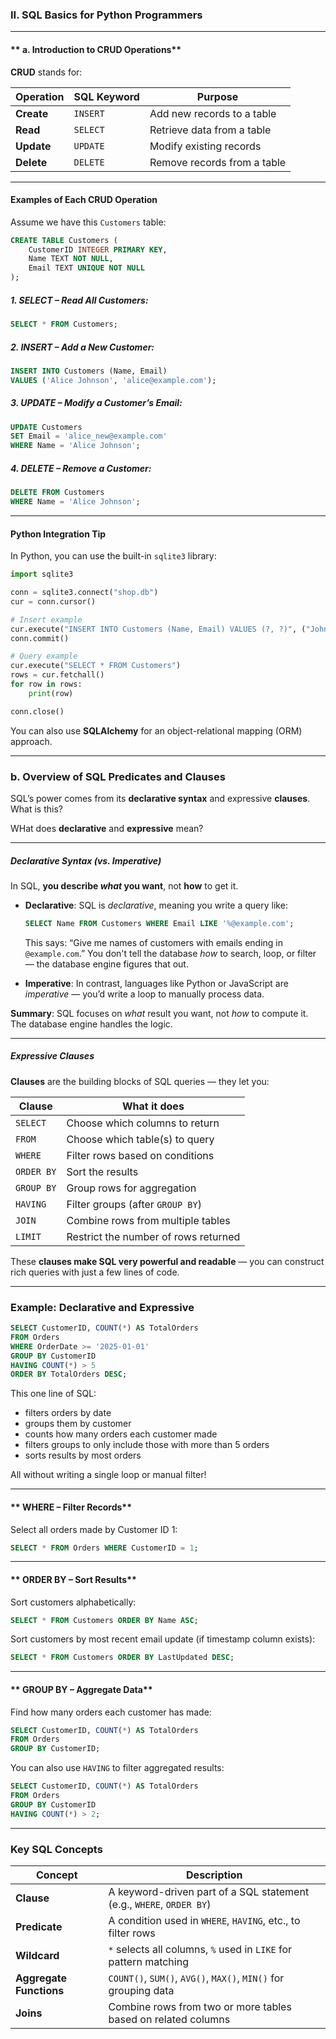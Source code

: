 ### **II. SQL Basics for Python Programmers**

---

#### ** a. Introduction to CRUD Operations**

**CRUD** stands for:

| Operation  | SQL Keyword | Purpose                     |
| ---------- | ----------- | --------------------------- |
| **Create** | `INSERT`    | Add new records to a table  |
| **Read**   | `SELECT`    | Retrieve data from a table  |
| **Update** | `UPDATE`    | Modify existing records     |
| **Delete** | `DELETE`    | Remove records from a table |

---

####  **Examples of Each CRUD Operation**

Assume we have this `Customers` table:

```sql
CREATE TABLE Customers (
    CustomerID INTEGER PRIMARY KEY,
    Name TEXT NOT NULL,
    Email TEXT UNIQUE NOT NULL
);
```

##### **1. SELECT – Read All Customers:**

```sql
SELECT * FROM Customers;
```

##### **2. INSERT – Add a New Customer:**

```sql
INSERT INTO Customers (Name, Email)
VALUES ('Alice Johnson', 'alice@example.com');
```

##### **3. UPDATE – Modify a Customer’s Email:**

```sql
UPDATE Customers
SET Email = 'alice_new@example.com'
WHERE Name = 'Alice Johnson';
```

##### **4. DELETE – Remove a Customer:**

```sql
DELETE FROM Customers
WHERE Name = 'Alice Johnson';
```

---

#### **Python Integration Tip**

In Python, you can use the built-in `sqlite3` library:

```python
import sqlite3

conn = sqlite3.connect("shop.db")
cur = conn.cursor()

# Insert example
cur.execute("INSERT INTO Customers (Name, Email) VALUES (?, ?)", ("John Doe", "john@example.com"))
conn.commit()

# Query example
cur.execute("SELECT * FROM Customers")
rows = cur.fetchall()
for row in rows:
    print(row)

conn.close()
```

You can also use **SQLAlchemy** for an object-relational mapping (ORM) approach.

---

### **b. Overview of SQL Predicates and Clauses**

SQL’s power comes from its **declarative syntax** and expressive **clauses**. What is this? 

WHat does **declarative** and **expressive** mean?

---

##### **Declarative Syntax** (vs. Imperative)

In SQL, **you describe *what* you want**, not **how** to get it.

* **Declarative**:
  SQL is *declarative*, meaning you write a query like:

  ```sql
  SELECT Name FROM Customers WHERE Email LIKE '%@example.com';
  ```

  This says: “Give me names of customers with emails ending in `@example.com`.”
  You don't tell the database *how* to search, loop, or filter — the database engine figures that out.

* **Imperative**:
  In contrast, languages like Python or JavaScript are *imperative* — you’d write a loop to manually process data.

**Summary**:
SQL focuses on *what* result you want, not *how* to compute it. The database engine handles the logic.

---

##### **Expressive Clauses**

**Clauses** are the building blocks of SQL queries — they let you:

| Clause     | What it does                         |
| ---------- | ------------------------------------ |
| `SELECT`   | Choose which columns to return       |
| `FROM`     | Choose which table(s) to query       |
| `WHERE`    | Filter rows based on conditions      |
| `ORDER BY` | Sort the results                     |
| `GROUP BY` | Group rows for aggregation           |
| `HAVING`   | Filter groups (after `GROUP BY`)     |
| `JOIN`     | Combine rows from multiple tables    |
| `LIMIT`    | Restrict the number of rows returned |

These **clauses make SQL very powerful and readable** — you can construct rich queries with just a few lines of code.

---

### Example: Declarative and Expressive

```sql
SELECT CustomerID, COUNT(*) AS TotalOrders
FROM Orders
WHERE OrderDate >= '2025-01-01'
GROUP BY CustomerID
HAVING COUNT(*) > 5
ORDER BY TotalOrders DESC;
```

This one line of SQL:

* filters orders by date
* groups them by customer
* counts how many orders each customer made
* filters groups to only include those with more than 5 orders
* sorts results by most orders

All without writing a single loop or manual filter!







---

#### ** WHERE – Filter Records**

Select all orders made by Customer ID 1:

```sql
SELECT * FROM Orders WHERE CustomerID = 1;
```

---

#### ** ORDER BY – Sort Results**

Sort customers alphabetically:

```sql
SELECT * FROM Customers ORDER BY Name ASC;
```

Sort customers by most recent email update (if timestamp column exists):

```sql
SELECT * FROM Customers ORDER BY LastUpdated DESC;
```

---

#### ** GROUP BY – Aggregate Data**

Find how many orders each customer has made:

```sql
SELECT CustomerID, COUNT(*) AS TotalOrders
FROM Orders
GROUP BY CustomerID;
```

You can also use `HAVING` to filter aggregated results:

```sql
SELECT CustomerID, COUNT(*) AS TotalOrders
FROM Orders
GROUP BY CustomerID
HAVING COUNT(*) > 2;
```

---

### **Key SQL Concepts**

| Concept                 | Description                                                          |
| ----------------------- | -------------------------------------------------------------------- |
| **Clause**              | A keyword-driven part of a SQL statement (e.g., `WHERE`, `ORDER BY`) |
| **Predicate**           | A condition used in `WHERE`, `HAVING`, etc., to filter rows          |
| **Wildcard**            | `*` selects all columns, `%` used in `LIKE` for pattern matching     |
| **Aggregate Functions** | `COUNT()`, `SUM()`, `AVG()`, `MAX()`, `MIN()` for grouping data      |
| **Joins**               | Combine rows from two or more tables based on related columns        |



